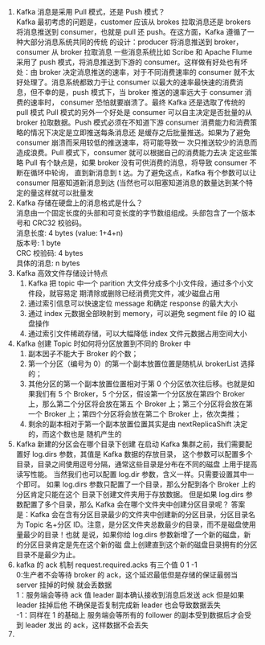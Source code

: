 1. Kafka 消息是采用 Pull 模式，还是 Push 模式？  
    Kafka 最初考虑的问题是，customer 应该从 brokes 拉取消息还是 brokers 将消息推送到
    consumer，也就是 pull 还 push。在这方面，Kafka 遵循了一种大部分消息系统共同的传统
    的设计：producer 将消息推送到 broker，consumer 从 broker 拉取消息
    一些消息系统比如 Scribe 和 Apache  Flume 采用了 push 模式，将消息推送到下游的
    consumer。这样做有好处也有坏处：由 broker 决定消息推送的速率，对于不同消费速率的
    consumer 就不太好处理了。消息系统都致力于让 consumer 以最大的速率最快速的消费消
    息，但不幸的是，push 模式下，当 broker 推送的速率远大于 consumer 消费的速率时，
    consumer 恐怕就要崩溃了。最终 Kafka 还是选取了传统的 pull 模式
    Pull 模式的另外一个好处是 consumer 可以自主决定是否批量的从 broker 拉取数据。Push
    模式必须在不知道下游 consumer 消费能力和消费策略的情况下决定是立即推送每条消息还
    是缓存之后批量推送。如果为了避免 consumer 崩溃而采用较低的推送速率，将可能导致一
    次只推送较少的消息而造成浪费。Pull 模式下，consumer 就可以根据自己的消费能力去决
    定这些策略
    Pull 有个缺点是，如果 broker 没有可供消费的消息，将导致 consumer 不断在循环中轮询，
    直到新消息到 t 达。为了避免这点，Kafka 有个参数可以让 consumer 阻塞知道新消息到达
    (当然也可以阻塞知道消息的数量达到某个特定的量这样就可以批量发  
2. Kafka 存储在硬盘上的消息格式是什么？  
    消息由一个固定长度的头部和可变长度的字节数组组成。头部包含了一个版本号和 CRC32
    校验码。  
    消息长度: 4 bytes (value: 1+4+n)  
    版本号: 1 byte  
    CRC 校验码: 4 bytes  
    具体的消息: n bytes  
3. Kafka 高效文件存储设计特点
    1. Kafka 把 topic 中一个 parition 大文件分成多个小文件段，通过多个小文件段，就容易定
       期清除或删除已经消费完文件，减少磁盘占用
    2. 通过索引信息可以快速定位 message 和确定 response 的最大大小
    3. 通过 index 元数据全部映射到 memory，可以避免 segment file 的 IO 磁盘操作
    4. 通过索引文件稀疏存储，可以大幅降低 index 文件元数据占用空间大小
4. Kafka 创建 Topic 时如何将分区放置到不同的 Broker 中
    1. 副本因子不能大于 Broker 的个数；
    2. 第一个分区（编号为 0）的第一个副本放置位置是随机从 brokerList 选择的；
    3. 其他分区的第一个副本放置位置相对于第 0 个分区依次往后移。也就是如果我们有 5 个
    Broker，5 个分区，假设第一个分区放在第四个 Broker 上，那么第二个分区将会放在第五
    个  Broker  上；第三个分区将会放在第一个  Broker  上；第四个分区将会放在第二个
    Broker 上，依次类推；
    4. 剩余的副本相对于第一个副本放置位置其实是由 nextReplicaShift 决定的，而这个数也是
    随机产生的
5. Kafka 新建的分区会在哪个目录下创建
    在启动 Kafka 集群之前，我们需要配置好 log.dirs 参数，其值是 Kafka 数据的存放目录，
    这个参数可以配置多个目录，目录之间使用逗号分隔，通常这些目录是分布在不同的磁盘
    上用于提高读写性能。
    当然我们也可以配置 log.dir 参数，含义一样。只需要设置其中一个即可。
    如果 log.dirs 参数只配置了一个目录，那么分配到各个 Broker 上的分区肯定只能在这个
    目录下创建文件夹用于存放数据。
    但是如果 log.dirs 参数配置了多个目录，那么 Kafka 会在哪个文件夹中创建分区目录呢？
    答案是：Kafka 会在含有分区目录最少的文件夹中创建新的分区目录，分区目录名为 Topic
    名+分区 ID。注意，是分区文件夹总数最少的目录，而不是磁盘使用量最少的目录！也就
    是说，如果你给 log.dirs 参数新增了一个新的磁盘，新的分区目录肯定是先在这个新的磁
    盘上创建直到这个新的磁盘目录拥有的分区目录不是最少为止。
6. kafka 的 ack 机制
    request.required.acks 有三个值 0 1 -1  
    0:生产者不会等待 broker 的 ack，这个延迟最低但是存储的保证最弱当 server 挂掉的时候
    就会丢数据  
    1：服务端会等待 ack 值  leader 副本确认接收到消息后发送 ack 但是如果 leader 挂掉后他
    不确保是否复制完成新 leader 也会导致数据丢失  
    -1：同样在 1 的基础上 服务端会等所有的 follower 的副本受到数据后才会受到 leader 发出
    的 ack，这样数据不会丢失  
7. 